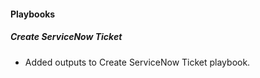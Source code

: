 
#### Playbooks
##### Create ServiceNow Ticket
- Added outputs to Create ServiceNow Ticket playbook.
